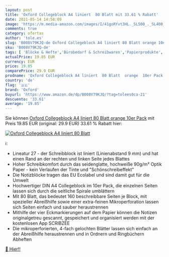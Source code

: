 ```yaml
---
layout: post
title: 'Oxford Collegeblock A4 liniert  80 Blatt mit 33.61 % Rabatt'
date: 2021-05-14 14:58:09
image: 'https://m.media-amazon.com/images/I/41goRYvt3HL._SL500_._SL400_.jpg'
comments: true
category: ofertas
author: 'tole.es'
slug: 'B008V79KJQ-de Oxford Collegeblock A4 liniert 80 Blatt orange 10er Pack'
sku: 'B008V79KJQ-de'
tags: [ 'Blöcke & Hefte','Bürobedarf & Schreibwaren','Papierprodukte','Ringblöcke','oxford', ]
actualPrice: 19.85 EUR
currency: EUR
price: 19.85
comparePrice: 29.9 EUR
prodname: 'Oxford Collegeblock A4 liniert  80 Blatt  orange  10er Pack'
country: 'de'
flag: '🇩🇪'
brand: 'Oxford'
buyurl: 'https://www.amazon.de/dp/B008V79KJQ/?tag=tolees0ca-21'
descuento: '33.61'
average: '19.85'
---
```


Sie können [Oxford Collegeblock A4 liniert  80 Blatt  orange  10er Pack](https://www.amazon.de/dp/B008V79KJQ/?tag=tolees0ca-21) mit Preis 19.85 EUR (original: 29.9 EUR) 33.61 % Rabatt hier:

[![Oxford Collegeblock A4 liniert  80 Blatt](https://m.media-amazon.com/images/I/41goRYvt3HL._SL500_._SL400_.jpg)](https://www.amazon.de/dp/B008V79KJQ/?tag=tolees0ca-21)

ℹ️:

- Lineatur 27 - der Schreibblock ist liniert (Linienabstand 9 mm) und hat einen Rand an der rechten und linken Seite jedes Blattes
- Hoher Schreibkomfort durch das seidenglatte, hochweiße 90g/m² Optik Paper - kein Verlaufen der Tinte und "Schönschreibeffekt"
- Die Notizblöcke tragen das EU Ecolabel und sind damit gut für die Umwelt
- Hochwertiger DIN A4 Collegeblock im 10er Pack, die einzelnen Seiten lassen sich durch die seitliche Spirale umblättern
- Mit 80 Blatt, das bedeutet 160 beschreibbare Seiten je Block, mit spezieller Abreißhilfe sowie einer extra-feinen Mikroperforation lassen sich Seiten einfach und sauber heraustrennen
- Mithilfe der vier Eckmarkierungen auf dem Papier können die Notizen originalgetreu gescannt, gespeichert und organisiert werden mit der kostenlosen App SCRIBZEE
- Die mikroperforierten, 4-fach gelochten Blätter lassen sich einfach an der Abreißhilfe heraustrennen und in Ordnern und Ringbüchern Abheften

[🛒 Hier!!](https://www.amazon.de/dp/B008V79KJQ/?tag=tolees0ca-21)
